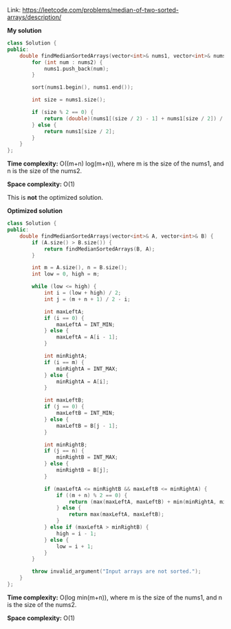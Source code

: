 Link: https://leetcode.com/problems/median-of-two-sorted-arrays/description/

**My solution**

```cpp
class Solution {
public:
    double findMedianSortedArrays(vector<int>& nums1, vector<int>& nums2) {
        for (int num : nums2) {
            nums1.push_back(num);
        }

        sort(nums1.begin(), nums1.end());

        int size = nums1.size();

        if (size % 2 == 0) {
            return (double)(nums1[(size / 2) - 1] + nums1[size / 2]) / 2;
        } else {
            return nums1[size / 2];
        }
    }
};
```

**Time complexity:** O((m+n) log(m+n)), where m is the size of the nums1, and n is the size of the nums2.

**Space complexity:** O(1)

This is **not** the optimized solution.

**Optimized solution**

```cpp
class Solution {
public:
    double findMedianSortedArrays(vector<int>& A, vector<int>& B) {
        if (A.size() > B.size()) {
            return findMedianSortedArrays(B, A);
        }

        int m = A.size(), n = B.size();
        int low = 0, high = m;

        while (low <= high) {
            int i = (low + high) / 2;
            int j = (m + n + 1) / 2 - i;

            int maxLeftA;
            if (i == 0) {
                maxLeftA = INT_MIN;
            } else {
                maxLeftA = A[i - 1];
            }

            int minRightA;
            if (i == m) {
                minRightA = INT_MAX;
            } else {
                minRightA = A[i];
            }

            int maxLeftB;
            if (j == 0) {
                maxLeftB = INT_MIN;
            } else {
                maxLeftB = B[j - 1];
            }

            int minRightB;
            if (j == n) {
                minRightB = INT_MAX;
            } else {
                minRightB = B[j];
            }

            if (maxLeftA <= minRightB && maxLeftB <= minRightA) {
                if ((m + n) % 2 == 0) {
                    return (max(maxLeftA, maxLeftB) + min(minRightA, minRightB)) / 2.0;
                } else {
                    return max(maxLeftA, maxLeftB);
                }
            } else if (maxLeftA > minRightB) {
                high = i - 1;
            } else {
                low = i + 1;
            }
        }

        throw invalid_argument("Input arrays are not sorted.");
    }
};
```

**Time complexity:** O(log min(m+n)), where m is the size of the nums1, and n is the size of the nums2.

**Space complexity:** O(1)